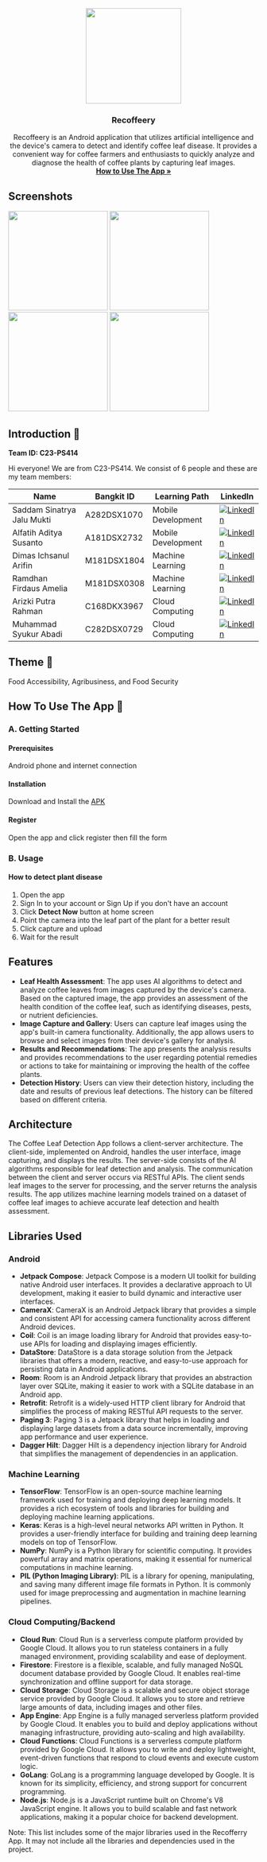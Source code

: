 <div align="center">
	<img src="https://raw.githubusercontent.com/Bangkit-C23-PS414/.github/main/profile/ic_launcher-playstore.png" width="192" />
	<h3 align="center">Recoffeery</h3>
	<p align="center">
		Recoffeery is an Android application that utilizes artificial intelligence and the device's camera to detect and identify coffee leaf disease. It provides a convenient way for coffee farmers and enthusiasts to quickly analyze and diagnose the health of coffee plants by capturing leaf images.
		<br />
		<a href="#how-to-use-the-app-"><strong>How to Use The App »</strong></a>
	</p>
</div>

## Screenshots
<div>
	<img src="https://raw.githubusercontent.com/Bangkit-C23-PS414/.github/main/profile/screenshots/screen-1.webp" width="200" />
	<img src="https://raw.githubusercontent.com/Bangkit-C23-PS414/.github/main/profile/screenshots/screen-2.webp" width="200" />
	<img src="https://raw.githubusercontent.com/Bangkit-C23-PS414/.github/main/profile/screenshots/screen-3.webp" width="200" />
	<img src="https://raw.githubusercontent.com/Bangkit-C23-PS414/.github/main/profile/screenshots/screen-4.webp" width="200" />
</div>

## Introduction 👋
**Team ID: C23-PS414**

Hi everyone! We are from C23-PS414. We consist of 6 people and these are my team members:

|Name|Bangkit ID|Learning Path|LinkedIn
|--|--|--|--
|Saddam Sinatrya Jalu Mukti|A282DSX1070|Mobile Development|[![LinkedIn](https://img.shields.io/badge/linkedin-%230077B5.svg?style=for-the-badge&logo=linkedin&logoColor=white)](https://www.linkedin.com/in/saddam-azy/)|
|Alfatih Aditya Susanto|A181DSX2732|Mobile Development|[![LinkedIn](https://img.shields.io/badge/linkedin-%230077B5.svg?style=for-the-badge&logo=linkedin&logoColor=white)](https://www.linkedin.com/in/alfatihaditya/)|
|Dimas Ichsanul Arifin|M181DSX1804|Machine Learning|[![LinkedIn](https://img.shields.io/badge/linkedin-%230077B5.svg?style=for-the-badge&logo=linkedin&logoColor=white)](https://www.linkedin.com/in/dimasichsanul/)|
|Ramdhan Firdaus Amelia|M181DSX0308|Machine Learning|[![LinkedIn](https://img.shields.io/badge/linkedin-%230077B5.svg?style=for-the-badge&logo=linkedin&logoColor=white)](https://www.linkedin.com/in/ramdhan-firdaus-amelia/)|
|Arizki Putra Rahman|C168DKX3967|Cloud Computing|[![LinkedIn](https://img.shields.io/badge/linkedin-%230077B5.svg?style=for-the-badge&logo=linkedin&logoColor=white)](https://www.linkedin.com/in/arizkinewbie/)|
|Muhammad Syukur Abadi|C282DSX0729|Cloud Computing|[![LinkedIn](https://img.shields.io/badge/linkedin-%230077B5.svg?style=for-the-badge&logo=linkedin&logoColor=white)](https://www.linkedin.com/in/muhammadsyukura/)|

## Theme 🌾
Food Accessibility, Agribusiness, and Food Security

## How To Use The App 📱
### A. Getting Started
#### Prerequisites
Android phone and internet connection
#### Installation
Download and Install the [APK](https://www.youtube.com/watch?v=dQw4w9WgXcQ)
#### Register
Open the app and click register then fill the form

### B. Usage
#### How to detect plant disease
1. Open the app
2. Sign In to your account or Sign Up if you don't have an account
3. Click **Detect Now** button at home screen
4. Point the camera into the leaf part of the plant for a better result
5. Click capture and upload
6. Wait for the result

## Features
- **Leaf Health Assessment**: The app uses AI algorithms to detect and analyze coffee leaves from images captured by the device's camera. Based on the captured image, the app provides an assessment of the health condition of the coffee leaf, such as identifying diseases, pests, or nutrient deficiencies.
- **Image Capture and Gallery**: Users can capture leaf images using the app's built-in camera functionality. Additionally, the app allows users to browse and select images from their device's gallery for analysis.
- **Results and Recommendations**: The app presents the analysis results and provides recommendations to the user regarding potential remedies or actions to take for maintaining or improving the health of the coffee plants.
- **Detection History**: Users can view their detection history, including the date and results of previous leaf detections. The history can be filtered based on different criteria.

## Architecture
The Coffee Leaf Detection App follows a client-server architecture. The client-side, implemented on Android, handles the user interface, image capturing, and displays the results. The server-side consists of the AI algorithms responsible for leaf detection and analysis.
The communication between the client and server occurs via RESTful APIs. The client sends leaf images to the server for processing, and the server returns the analysis results. The app utilizes machine learning models trained on a dataset of coffee leaf images to achieve accurate leaf detection and health assessment.

## Libraries Used
### Android
- **Jetpack Compose**: Jetpack Compose is a modern UI toolkit for building native Android user interfaces. It provides a declarative approach to UI development, making it easier to build dynamic and interactive user interfaces.
- **CameraX**: CameraX is an Android Jetpack library that provides a simple and consistent API for accessing camera functionality across different Android devices.
- **Coil**: Coil is an image loading library for Android that provides easy-to-use APIs for loading and displaying images efficiently.
- **DataStore**: DataStore is a data storage solution from the Jetpack libraries that offers a modern, reactive, and easy-to-use approach for persisting data in Android applications.
- **Room**: Room is an Android Jetpack library that provides an abstraction layer over SQLite, making it easier to work with a SQLite database in an Android app.
- **Retrofit**: Retrofit is a widely-used HTTP client library for Android that simplifies the process of making RESTful API requests to the server.
- **Paging 3**: Paging 3 is a Jetpack library that helps in loading and displaying large datasets from a data source incrementally, improving app performance and user experience.
- **Dagger Hilt**: Dagger Hilt is a dependency injection library for Android that simplifies the management of dependencies in an application.

### Machine Learning
- **TensorFlow**: TensorFlow is an open-source machine learning framework used for training and deploying deep learning models. It provides a rich ecosystem of tools and libraries for building and deploying machine learning applications.
- **Keras**: Keras is a high-level neural networks API written in Python. It provides a user-friendly interface for building and training deep learning models on top of TensorFlow.
- **NumPy**: NumPy is a Python library for scientific computing. It provides powerful array and matrix operations, making it essential for numerical computations in machine learning.
- **PIL (Python Imaging Library)**: PIL is a library for opening, manipulating, and saving many different image file formats in Python. It is commonly used for image preprocessing and augmentation in machine learning pipelines.

### Cloud Computing/Backend
- **Cloud Run**: Cloud Run is a serverless compute platform provided by Google Cloud. It allows you to run stateless containers in a fully managed environment, providing scalability and ease of deployment.
- **Firestore**: Firestore is a flexible, scalable, and fully managed NoSQL document database provided by Google Cloud. It enables real-time synchronization and offline support for data storage.
- **Cloud Storage**: Cloud Storage is a scalable and secure object storage service provided by Google Cloud. It allows you to store and retrieve large amounts of data, including images and other files.
- **App Engine**: App Engine is a fully managed serverless platform provided by Google Cloud. It enables you to build and deploy applications without managing infrastructure, providing auto-scaling and high availability.
- **Cloud Functions**: Cloud Functions is a serverless compute platform provided by Google Cloud. It allows you to write and deploy lightweight, event-driven functions that respond to cloud events and execute custom logic.
- **GoLang**: GoLang is a programming language developed by Google. It is known for its simplicity, efficiency, and strong support for concurrent programming.
- **Node.js**: Node.js is a JavaScript runtime built on Chrome's V8 JavaScript engine. It allows you to build scalable and fast network applications, making it a popular choice for backend development.

Note: This list includes some of the major libraries used in the Recofferry App. It may not include all the libraries and dependencies used in the project.
